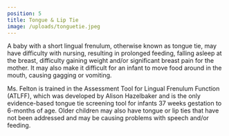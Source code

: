 ```yaml
---
position: 5
title: Tongue & Lip Tie
image: /uploads/tonguetie.jpeg
---
```

A baby with a short lingual frenulum, otherwise known as tongue tie, may have difficulty with nursing, resulting in prolonged feeding, falling asleep at the breast, difficulty gaining weight and/or significant breast pain for the mother. It may also make it difficult for an infant to move food around in the mouth, causing gagging or vomiting.

Ms. Felton is trained in the Assessment Tool for Lingual Frenulum Function (ATLFF), which was developed by Alison Hazelbaker and is the only evidence-based tongue tie screening tool for infants 37 weeks gestation to 6-months of age. Older children may also have tongue or lip ties that have not been addressed and may be causing problems with speech and/or feeding.
